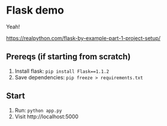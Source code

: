 # Flask demo

Yeah!

https://realpython.com/flask-by-example-part-1-project-setup/

## Prereqs (if starting from scratch)

1. Install flask: `pip install Flask==1.1.2`
2. Save dependencies: `pip freeze > requirements.txt`

## Start

1. Run: `python app.py`
2. Visit http://localhost:5000
